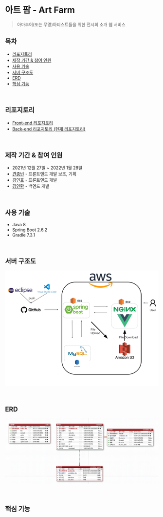 # 아트 팜 - Art Farm
> 아마추어(또는 무명)아티스트들을 위한 전시회 소개 웹 서비스

## 목차
* [리포지토리](#리포지토리)
* [제작 기간 & 참여 인원](#제작-기간--참여-인원)
* [사용 기술](#사용-기술)
* [서버 구조도](#서버-구조도)
* [ERD](#erd)
* [핵심 기능](#핵심-기능)

<br>

## 리포지토리
* [Front-end 리포지토리](https://github.com/kiminpyo/artfarm-front)
* [Back-end 리포지토리 (현재 리포지토리)](https://github.com/inhwanK/artfarm)

<br>

## 제작 기간 & 참여 인원
* 2021년 12월 27일 ~ 2022년 1월 28일
* [견종빈](https://github.com/jbGyeon) - 프론트엔드 개발 보조, 기획 
* [김인표](https://github.com/kiminpyo) - 프론트엔드 개발
* [김인환](https://github.com/inhwanK) - 백엔드 개발

<br>

## 사용 기술
* Java 8
* Spring Boot 2.6.2
* Gradle 7.3.1

<br>

## 서버 구조도
![서버 구조도](document/architecture.png)

<br>

## ERD
![ERD](document/ERD.png)

<br>

## 핵심 기능


